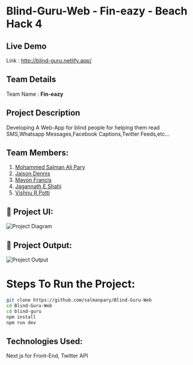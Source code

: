 # Blind-Guru-Web - Fin-eazy - Beach Hack 4

## Live Demo 

Link : http://blind-guru.netlify.app/

## Team Details

Team Name : <b>Fin-eazy</b>

## Project Description

Developing A Web-App for blind people for helping them read SMS,Whatsapp Messages,Facebook Captions,Twitter Feeds,etc...

## Team Members:

1. [Mohammed Salman Ali Pary](https://github.com/salmanpary)
2. [Jaison Dennis](https://github.com/jaison080) 
3. [Mayon Francis](https://github.com/Mayon-Francis)
4. [Jagannath E Shahi](https://github.com/Jagannathes)
5. [Vishnu R Potti](https://github.com/Vishnurr2k01)

## 🔧 Project UI:

![Project Diagram]()

## 🔧 Project Output:

![Project Output]()

# Steps To Run the Project:

```bash
git clone https://github.com/salmanpary/Blind-Guru-Web
cd Blind-Guru-Web
cd blind-guru
npm install
npm run dev
```

## Technologies Used:

Next js for Front-End, Twitter API
